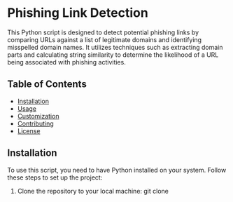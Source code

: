 # Phishing Link Detection

This Python script is designed to detect potential phishing links by comparing URLs against a list of legitimate domains and identifying misspelled domain names. It utilizes techniques such as extracting domain parts and calculating string similarity to determine the likelihood of a URL being associated with phishing activities.

## Table of Contents

- [Installation](#installation)
- [Usage](#usage)
- [Customization](#customization)
- [Contributing](#contributing)
- [License](#license)

## Installation

To use this script, you need to have Python installed on your system. Follow these steps to set up the project:

1. Clone the repository to your local machine:
git clone 

